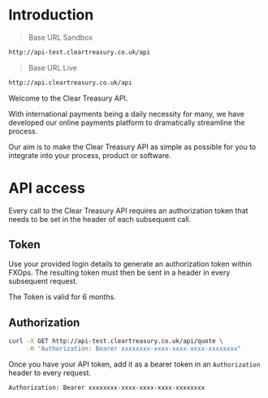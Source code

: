 # Introduction

> Base URL Sandbox

```bash
http://api-test.cleartreasury.co.uk/api
```

> Base URL Live

```bash
http://api.cleartreasury.co.uk/api
```

Welcome to the Clear Treasury API.

With international payments being a daily necessity for many, we have developed our online payments platform to dramatically streamline the process.

Our aim is to make the Clear Treasury API as simple as possible for you to integrate into your process, product or software.

# API access

Every call to the Clear Treasury API requires an authorization token that needs to be set in the header of each subsequent call.

## Token

Use your provided login details to generate an authorization token within FXOps. The resulting token must then be sent in a header in every subsequent request.

The Token is valid for 6 months.

## Authorization

```bash
curl -X GET http://api-test.cleartreasury.co.uk/api/quote \
     -H "Authorization: Bearer xxxxxxxx-xxxx-xxxx-xxxx-xxxxxxxx"
```

Once you have your API token, add it as a bearer token in an `Authorization` header to every request.

`Authorization: Bearer xxxxxxxx-xxxx-xxxx-xxxx-xxxxxxxx`
